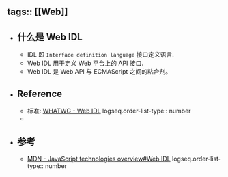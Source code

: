 tags:: [[Web]]
---

- ## 什么是 Web IDL
	- IDL 即 `Interface definition language` 接口定义语言.
	- Web IDL 用于定义 Web 平台上的 API 接口.
	- Web IDL 是 Web API 与 ECMAScript 之间的粘合剂。
- ## Reference
	- 标准: [WHATWG - Web IDL](https://webidl.spec.whatwg.org/)
	  logseq.order-list-type:: number
	-
- ## 参考
	- [MDN - JavaScript technologies overview#Web IDL](https://developer.mozilla.org/en-US/docs/Web/JavaScript/Reference/JavaScript_technologies_overview#webidl)
	  logseq.order-list-type:: number
